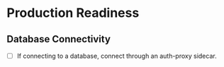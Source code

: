 # Production Readiness

## Database Connectivity
- [ ] If connecting to a database, connect through an auth-proxy sidecar.

</details>
